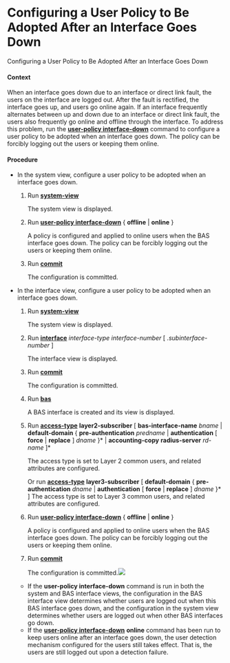 Configuring a User Policy to Be Adopted After an Interface Goes Down
====================================================================

Configuring a User Policy to Be Adopted After an Interface Goes Down

#### Context

When an interface goes down due to an interface or direct link fault, the users on the interface are logged out. After the fault is rectified, the interface goes up, and users go online again. If an interface frequently alternates between up and down due to an interface or direct link fault, the users also frequently go online and offline through the interface. To address this problem, run the [**user-policy interface-down**](cmdqueryname=user-policy+interface-down) command to configure a user policy to be adopted when an interface goes down. The policy can be forcibly logging out the users or keeping them online.


#### Procedure

* In the system view, configure a user policy to be adopted when an interface goes down.
  
  
  1. Run [**system-view**](cmdqueryname=system-view)
     
     The system view is displayed.
  2. Run [**user-policy interface-down**](cmdqueryname=user-policy+interface-down) { **offline** | **online** }
     
     A policy is configured and applied to online users when the BAS interface goes down. The policy can be forcibly logging out the users or keeping them online.
  3. Run [**commit**](cmdqueryname=commit)
     
     The configuration is committed.
* In the interface view, configure a user policy to be adopted when an interface goes down.
  
  
  1. Run [**system-view**](cmdqueryname=system-view)
     
     The system view is displayed.
  2. Run [**interface**](cmdqueryname=interface) *interface-type interface-number* [ *.subinterface-number* ]
     
     The interface view is displayed.
  3. Run [**commit**](cmdqueryname=commit)
     
     The configuration is committed.
  4. Run [**bas**](cmdqueryname=bas)
     
     A BAS interface is created and its view is displayed.
  5. Run [**access-type**](cmdqueryname=access-type) **layer2-subscriber** [ **bas-interface-name** *bname* | **default-domain** { **pre-authentication** *predname* | **authentication** [ **force** | **replace** ] *dname* }\* | **accounting-copy** **radius-server** *rd-name* ]\*
     
     The access type is set to Layer 2 common users, and related attributes are configured.
     
     Or run [**access-type**](cmdqueryname=access-type) **layer3-subscriber** [ **default-domain** { **pre-authentication** *dname* | **authentication** [ **force** | **replace** ] *dname* }\* ] The access type is set to Layer 3 common users, and related attributes are configured.
  6. Run [**user-policy interface-down**](cmdqueryname=user-policy+interface-down) { **offline** | **online** }
     
     A policy is configured and applied to online users when the BAS interface goes down. The policy can be forcibly logging out the users or keeping them online.
  7. Run [**commit**](cmdqueryname=commit)
     
     The configuration is committed.![](../../../../public_sys-resources/note_3.0-en-us.png) 
  + If the **user-policy interface-down** command is run in both the system and BAS interface views, the configuration in the BAS interface view determines whether users are logged out when this BAS interface goes down, and the configuration in the system view determines whether users are logged out when other BAS interfaces go down.
  + If the [**user-policy interface-down**](cmdqueryname=user-policy+interface-down) **online** command has been run to keep users online after an interface goes down, the user detection mechanism configured for the users still takes effect. That is, the users are still logged out upon a detection failure.
